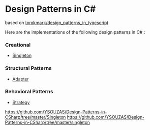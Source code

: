 # Design Patterns in C# #

based on [torokmark/design_patterns_in_typescript](https://github.com/torokmark/design_patterns_in_typescript)

Here are the implementations of the following design patterns in C# :

### Creational ###

* [Singleton](https://github.com/YSOUZAS/Design-Patterns-in-CSharp/tree/master/Singleton)
<!--*
* [Abstract Factory](https://github.com/torokmark/design_patterns_in_typescript/tree/master/abstract_factory)
* [Factory Method](https://github.com/torokmark/design_patterns_in_typescript/tree/master/factory_method)
* [Builder](https://github.com/torokmark/design_patterns_in_typescript/tree/master/builder)
* [Prototype](https://github.com/torokmark/design_patterns_in_typescript/tree/master/prototype)-->


### Structural Patterns ###

* [Adapter](https://github.com/torokmark/design_patterns_in_typescript/tree/master/Adapter)
<!-- * [Bridge](https://github.com/torokmark/design_patterns_in_typescript/tree/master/bridge)
* [Composite](https://github.com/torokmark/design_patterns_in_typescript/tree/master/composite)
* [Decorator](https://github.com/torokmark/design_patterns_in_typescript/tree/master/decorator)
* [Facade](https://github.com/torokmark/design_patterns_in_typescript/tree/master/facade)
* [Flyweight](https://github.com/torokmark/design_patterns_in_typescript/tree/master/flyweight)
* [Proxy](https://github.com/torokmark/design_patterns_in_typescript/tree/master/proxy)-->


### Behavioral Patterns ###

* [Strategy](https://github.com/YSOUZAS/Design-Patterns-in-CSharp/tree/master/Strategy)
<!--* [Chain of Responsibility](https://github.com/torokmark/design_patterns_in_typescript/tree/master/chain_of_responsibility)
* [Command](https://github.com/torokmark/design_patterns_in_typescript/tree/master/command)
* [Interpreter](https://github.com/torokmark/design_patterns_in_typescript/tree/master/interpreter)
* [Iterator](https://github.com/torokmark/design_patterns_in_typescript/tree/master/iterator)
* [Mediator](https://github.com/torokmark/design_patterns_in_typescript/tree/master/mediator)
* [Memento](https://github.com/torokmark/design_patterns_in_typescript/tree/master/memento)
* [Observer](https://github.com/torokmark/design_patterns_in_typescript/tree/master/observer)
* [State](https://github.com/torokmark/design_patterns_in_typescript/tree/master/state)
* [Strategy](https://github.com/torokmark/design_patterns_in_typescript/tree/master/strategy)
* [Template Method](https://github.com/torokmark/design_patterns_in_typescript/tree/master/template_method)
* [Visitor](https://github.com/torokmark/design_patterns_in_typescript/tree/master/visitor)-->


https://github.com/YSOUZAS/Design-Patterns-in-CSharp/tree/master/Singleton
https://github.com/YSOUZAS/Design-Patterns-in-CSharp/tree/master/singleton